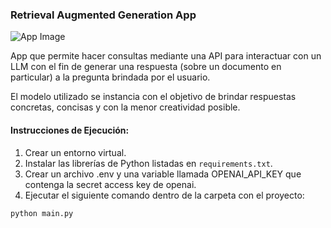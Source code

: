 ### Retrieval Augmented Generation App

![App Image](https://miro.medium.com/v2/resize:fit:1400/0*Ko_ihY8ecAukf2g1.png)

App que permite hacer consultas mediante una API para interactuar con un LLM con el fin de generar una respuesta (sobre un documento en particular) a la pregunta brindada por el usuario.

El modelo utilizado se instancia con el objetivo de brindar respuestas concretas, concisas y con la menor creatividad posible.

#### Instrucciones de Ejecución:

1. Crear un entorno virtual.
2. Instalar las librerías de Python listadas en `requirements.txt`.
3. Crear un archivo .env y una variable llamada OPENAI_API_KEY que contenga la secret access key de openai.
4. Ejecutar el siguiente comando dentro de la carpeta con el proyecto:

```bash
python main.py
